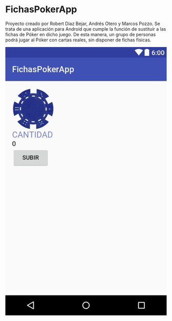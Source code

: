 # FichasPokerApp

Proyecto creado por Robert Diaz Bejar, Andrés Otero y Marcos Pozzo.
Se trata de una aplicación para Android que cumple la función de sustituir a las fichas de Póker en dicho juego.
De esta manera, un grupo de personas podrá jugar al Póker con cartas reales, sin disponer de fichas físicas.

![falloCaptura](https://raw.githubusercontent.com/robertdb/FichasPokerApp/master/app/src/main/res/drawable/layout_actual.png)
